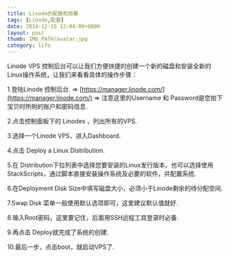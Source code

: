 ```yaml
---
title: Linode的配置和部署
tags: [Linode,配置]
date: 2014-12-15 12:04:00+0800
layout: post
thumb: IMG_PATH/avatar.jpg
category: life
---
```


Linode VPS 控制后台可以让我们方便快捷的创建一个新的磁盘和安装全新的Linux操作系统，让我们来看看具体的操作步骤：

1.登陆Linode 控制后台. =&gt; [https://manager.linode.com/](https://manager.linode.com/)  =&gt; 注意这里的Username 和 Password是您拍下宝贝时所附的账户和密码信息.

2.点击控制面板下的 Linodes ，列出所有的VPS.

3.选择一个Linode VPS，进入Dashboard.

4.点击 Deploy a Linux Distribution.

5.在 Distribution下拉列表中选择您要安装的Linux发行版本，也可以选择使用 StackScripts，通过脚本直接安装操作系统及必要的软件，并配置系统.

6.在Deployment Disk Size中填写磁盘大小，必须小于Linode剩余的待分配空间.

7.Swap Disk 菜单一般使用默认选项即可，这里建议默认值就好.

8.输入Root密码，这里要记住，后面用SSH远程工具登录时必备.

9.再点击 Deploy就完成了系统的创建.

10.最后一步，点击boot，就启动VPS了.